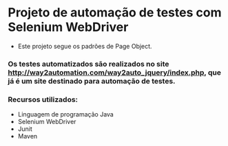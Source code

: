 # Projeto de automação de testes com Selenium WebDriver

- Este projeto segue os padrões de Page Object.

### Os testes automatizados são realizados no site http://way2automation.com/way2auto_jquery/index.php, que já é um site destinado para automação de testes.

### Recursos utilizados:
- Linguagem de programação Java
- Selenium WebDriver
- Junit
- Maven
